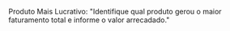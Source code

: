 Produto Mais Lucrativo: "Identifique qual produto gerou o maior faturamento total e informe o valor arrecadado."